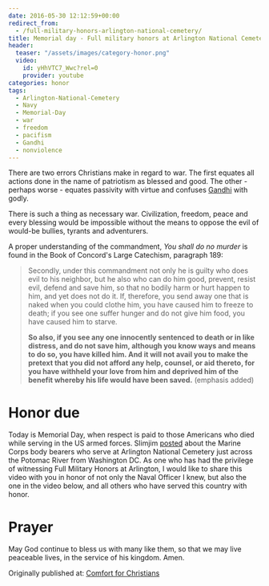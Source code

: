 ```yaml
---
date: 2016-05-30 12:12:59+00:00
redirect_from:
  - /full-military-honors-arlington-national-cemetery/
title: Memorial day - Full military honors at Arlington National Cemetery
header:
  teaser: "/assets/images/category-honor.png"
  video:
    id: yHhVTC7_Wwc?rel=0
    provider: youtube
categories: honor
tags: 
  - Arlington-National-Cemetery
  - Navy
  - Memorial-Day
  - war
  - freedom
  - pacifism
  - Gandhi
  - nonviolence 
---
```



There are two errors Christians make in regard to war.  The first equates all actions done in the name of patriotism as blessed and good.  The other - perhaps worse - equates passivity with virtue and confuses [Gandhi](/biblical-orthodoxy/jesus-hermeneutic/) with godly.  

There is such a thing as necessary war.  Civilization, freedom, peace and every blessing would be impossible without the means to oppose the evil of would-be bullies, tyrants and adventurers.

A proper understanding of the commandment, _You shall do no murder_ is found in the Book of Concord's Large Catechism, paragraph 189:

<blockquote>Secondly, under this commandment not only he is guilty who does evil to his neighbor, but he also who can do him good, prevent, resist evil, defend and save him, so that no bodily harm or hurt happen to him, and yet does not do it. If, therefore, you send away one that is naked when you could clothe him, you have caused him to freeze to death; if you see one suffer hunger and do not give him food, you have caused him to starve. 

**So also, if you see any one innocently sentenced to death or in like distress, and do not save him, although you know ways and means to do so, you have killed him. And it will not avail you to make the pretext that you did not afford any help, counsel, or aid thereto, for you have withheld your love from him and deprived him of the benefit whereby his life would have been saved.** (emphasis added) </blockquote>





# Honor due





Today is Memorial Day, when respect is paid to those Americans who died while serving in the US armed forces.  Slimjim [posted](https://veritasdomain.wordpress.com/2016/05/30/memorial-day-and-marine-corps-body-bearers-the-last-to-let-you-down/) about the Marine Corps body bearers who serve at Arlington National Cemetery just across the Potomac River from Washington DC.  As one who has had the privilege of witnessing Full Military Honors at Arlington, I would like to share this video with you in honor of not only the Naval Officer I knew, but also the one in the video below, and all others who have served this country with honor.

# Prayer

May God continue to bless us with many like them, so that we may live peaceable lives, in the service of his kingdom.  Amen.


<div>Originally published at: <a href='http://www.alecsatin.com/'>Comfort for Christians</a></div>
